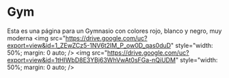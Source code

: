 # Gym
Esta es una página para un Gymnasio con colores rojo, blanco y negro, muy moderna
<img src="https://drive.google.com/uc?export=view&id=1_ZEwZCz5-1NV6t2IM_P_ow0D_qas0duD" style="width: 50%; margin: 0 auto; />
<img src="https://drive.google.com/uc?export=view&id=1tHIWbD8E3YBj63WhVwAt0sFGa-nQiUDM" style="width: 50%; margin: 0 auto; />
